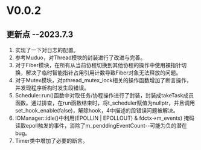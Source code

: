 # V0.0.2
## 更新点  --2023.7.3
1. 实现了一下对日志的配置。
2. 参考Muduo，对Thread模块的封装进行了改进与完善。
3. 对于Fiber模块，在所有从当前协程切换到其他协程的操作中使用裸指针切换，解决了临时智能指针占用引用计数导致Fiber对象无法释放的问题。
4. 对于Mutex模块，对pthread_mutex_lock相关的操作函数增加了断言操作，并发现程序析构时发生段错误。
5. Schedule::run()函数中对取任务/协程操作进行了封装，封装成takeTask成员函数。通过排查，在run函数结束时，将t_scheduler赋值为nullptr，并且调用set_hook_enable(false)，解除hook，4中描述的段错误问题被解决。
6. IOManager::idle()中利用(EPOLLIN | EPOLLOUT) & fdctx->m_events) 掩码读取epoll触发的事件，消除了m_penddingEventCount--可能为负的潜在bug。
7. Timer类中增加了必要的断言。
